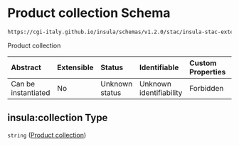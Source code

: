 # Product collection Schema

```txt
https://cgi-italy.github.io/insula/schemas/v1.2.0/stac/insula-stac-extension.schema.json#/definitions/itemFields/properties/insula:collection
```

Product collection

| Abstract            | Extensible | Status         | Identifiable            | Custom Properties | Additional Properties | Access Restrictions | Defined In                                                                                                   |
| :------------------ | :--------- | :------------- | :---------------------- | :---------------- | :-------------------- | :------------------ | :----------------------------------------------------------------------------------------------------------- |
| Can be instantiated | No         | Unknown status | Unknown identifiability | Forbidden         | Allowed               | none                | [insula-stac-extension.schema.json\*](schemas/stac/insula-stac-extension.schema.json) |

## insula:collection Type

`string` ([Product collection](insula-stac-extension-definitions-insula-stac-item-property-fields-properties-product-collection.md))
